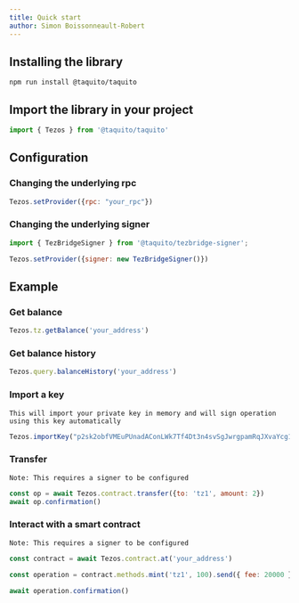 ```yaml
---
title: Quick start
author: Simon Boissonneault-Robert
---
```


## Installing the library

```
npm run install @taquito/taquito
```

## Import the library in your project

```js
import { Tezos } from '@taquito/taquito'
```

## Configuration

### Changing the underlying rpc

```js
Tezos.setProvider({rpc: "your_rpc"})
```

### Changing the underlying signer

```js
import { TezBridgeSigner } from '@taquito/tezbridge-signer';

Tezos.setProvider({signer: new TezBridgeSigner()})
```

## Example

### Get balance

```js
Tezos.tz.getBalance('your_address')
```

### Get balance history

```js
Tezos.query.balanceHistory('your_address')
```


### Import a key

`This will import your private key in memory and will sign operation using this key automatically`

```js
Tezos.importKey("p2sk2obfVMEuPUnadAConLWk7Tf4Dt3n4svSgJwrgpamRqJXvaYcg1")
```

### Transfer

`Note: This requires a signer to be configured`

```js
const op = await Tezos.contract.transfer({to: 'tz1', amount: 2})
await op.confirmation()
```

### Interact with a smart contract

`Note: This requires a signer to be configured`

```js
const contract = await Tezos.contract.at('your_address')

const operation = contract.methods.mint('tz1', 100).send({ fee: 20000 })

await operation.confirmation()
```